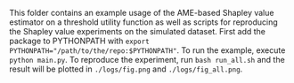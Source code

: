 This folder contains an example usage of the AME-based Shapley value estimator on a threshold utility function as well as scripts for reproducing the Shapley value experiments on the simulated dataset.
First add the package to PYTHONPATH with `export PYTHONPATH="/path/to/the/repo:$PYTHONPATH"`. To run the example, execute `python main.py`. To reproduce the experiment, run `bash run_all.sh` and the result will be plotted in `./logs/fig.png` and `./logs/fig_all.png`.
